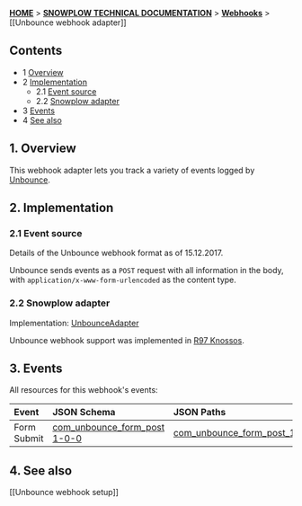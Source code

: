 <a name="top" />

[**HOME**](Home) > [**SNOWPLOW TECHNICAL DOCUMENTATION**](Snowplow-technical-documentation) > [**Webhooks**](Webhooks) > [[Unbounce webhook adapter]]

## Contents

- 1 [Overview](#overview)
- 2 [Implementation](#implementation)
  - 2.1 [Event source](#source)
  - 2.2 [Snowplow adapter](#adapter)
- 3 [Events](#events)
- 4 [See also](#see-also)

<a name="overview" />

## 1. Overview

This webhook adapter lets you track a variety of events logged by [Unbounce][unbounce-website].

<a name="implementation" />

## 2. Implementation

<a name="source" />

### 2.1 Event source

Details of the Unbounce webhook format as of 15.12.2017.

Unbounce sends events as a `POST` request with all information in the body, with `application/x-www-form-urlencoded` as the content type.

<a name="adapter" />

### 2.2 Snowplow adapter

Implementation: [UnbounceAdapter][unbounce-adapter]

Unbounce webhook support was implemented in [R97 Knossos][r97].

<a name="events" />

## 3. Events

All resources for this webhook's events:

| **Event**      | **JSON Schema**                                  | **JSON Paths**                                    | **Redshift Table**                                     |
|:---------------|:-------------------------------------------------|:--------------------------------------------------|:-------------------------------------------------------|
|Form Submit     |[com_unbounce_form_post 1-0-0][com_unbounce_offline_message_1-schema]               | [com_unbounce_form_post_1.json][com_unbounce_offline_message_1-json]               | [com_unbounce_form_post_1.sql][com_unbounce_offline_message_1-sql]               |


<a name="see-also" />

## 4. See also

[[Unbounce webhook setup]]

[unbounce-website]: https://unbounce.com/
[unbounce-webhooks]: https://documentation.unbounce.com/hc/en-us/articles/203510044-Using-a-Webhook
[r97]: https://github.com/snowplow/snowplow/releases/tag/r97-knossos

[unbounce-adapter]: https://github.com/snowplow/snowplow/blob/master/3-enrich/scala-common-enrich/src/main/scala/com.snowplowanalytics.snowplow.enrich/common/adapters/registry/UnbounceAdapter.scala

[com_unbounce_offline_message_1-schema]: https://github.com/snowplow/iglu-central/blob/master/schemas/com.unbounce/form_post/jsonschema/1-0-0

[com_unbounce_offline_message_1-json]: https://github.com/snowplow/iglu-central/blob/master/jsonpaths/com.unbounce/form_post_1.json

[com_unbounce_offline_message_1-sql]: https://github.com/snowplow/iglu-central/blob/master/sql/com.unbounce/form_post_1.sql

